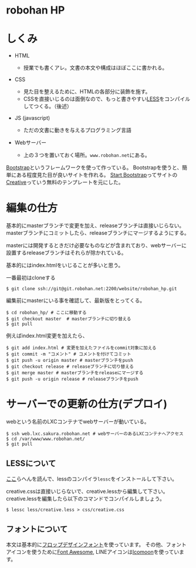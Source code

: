 # robohan HP

# しくみ
- HTML
  * 授業でも書くアレ。文書の本文や構成はほぼここに書かれる。

- CSS
  * 見た目を整えるために、HTMLの各部分に装飾を施す。
  * CSSを直接いじるのは面倒なので、もっと書きやすい[LESS](http://less-ja.studiomohawk.com/)をコンパイルしてつくる。（後述）

- JS (javascript)
  * ただの文書に動きを与えるプログラミング言語

- Webサーバー
  * 上の３つを置いておく場所。`www.robohan.net`にある。

[Bootstrap](http://getbootstrap.com/)というフレームワークを使って作っている。
Bootstrapを使うと、簡単にある程度見た目が良いサイトを作れる。
[Start Bootstrap](http://startbootstrap.com/)ってサイトの[Creative](http://startbootstrap.com/template-overviews/creative/)っていう無料のテンプレートを元にした。


# 編集の仕方
基本的にmasterブランチで変更を加え、releaseブランチは直接いじらない。
masterブランチにコミットしたら、releaseブランチにマージするようにする。

masterには開発するときだけ必要なものなどが含まれており、webサーバーに設置するreleaseブランチはそれらが除かれている。

基本的にはindex.htmlをいじることが多いと思う。

一番最初はcloneする
```
$ git clone ssh://git@git.robohan.net:2200/website/robohan_hp.git
```

編集前にmasterにいる事を確認して、最新版をとってくる。

```
$ cd robohan_hp/ # ここに移動する
$ git checkout master  # masterブランチに切り替える
$ git pull
```

例えばindex.html変更を加えたら、

```
$ git add index.html # 変更を加えたファイルをcommit対象に加える
$ git commit -m "コメント" # コメントを付けてコミット
$ git push -u origin master # masterブランチをpush
$ git checkout release # releaseブランチに切り替える
$ git merge master # masterブランチをreleaseにマージする
$ git push -u origin release # releaseブランチをpush
```

# サーバーでの更新の仕方(デプロイ)
webという名前のLXCコンテナでwebサーバーが動いている。

```
$ ssh web.lxc.sakura.robohan.net # webサーバーのあるLXCコンテナへアクセス
$ cd /var/www/www.robohan.net/
$ git pull
```

## LESSについて
[ここ](http://less-ja.studiomohawk.com/#guide)らへんを読んで、lessのコンパイラ`lessc`をインストールして下さい。

creative.cssは直接いじらないで、creative.lessから編集して下さい。
creative.lessを編集したら以下のコマンドでコンパイルしましょう。

```
$ lessc less/creative.less > css/creative.css
```

## フォントについて
本文は基本的に[フロップデザインフォント](https://www.flopdesign.com/freefont/flopdesignfont.html)を使っています。
その他、フォントアイコンを使うために[Font Awesome](http://fontawesome.io/), LINEアイコンは[Icomoon](https://icomoon.io/app/)を使っています。
